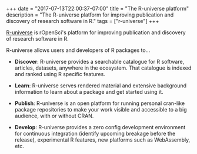 +++
date = "2017-07-13T22:00:37-07:00"
title = "The R-universe platform"
description = "The R-universe platform for improving publication and discovery of research software in R."
tags = ["r-universe"]
+++

[R-universe](https://r-universe.dev/) is rOpenSci's platform for improving publication and discovery of research software in R.

R-universe allows users and developers of R packages to...

* **Discover**: R-universe provides a searchable catalogue for R software, articles, datasets, anywhere in the ecosystem. That catalogue is indexed and ranked using R specific features.

* **Learn**: R-universe serves rendered material and extensive background information to learn about a package and get started using it.

* **Publish**: R-universe is an open platform for running personal cran-like package repositories to make your work visible and accessible to a big audience, with or without CRAN.

* **Develop**: R-universe provides a zero config development environment for continuous integration (identify upcoming breakage before the release), experimental R features, new platforms such as WebAssembly, etc.
